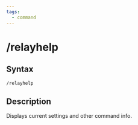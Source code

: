 ```yaml
---
tags:
  - command
---
```


# /relayhelp

## Syntax

<!--cmd-syntax-start-->
```eqcommand
/relayhelp
```
<!--cmd-syntax-end-->

## Description

<!--cmd-desc-start-->
Displays current settings and other command info.
<!--cmd-desc-end-->